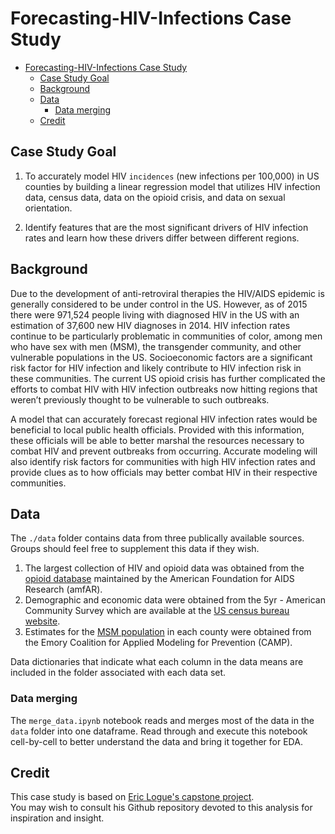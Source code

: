 # Forecasting-HIV-Infections Case Study
- [Forecasting-HIV-Infections Case Study](#forecasting-hiv-infections-case-study)
  - [Case Study Goal](#case-study-goal)
  - [Background](#background)
  - [Data](#data)
    - [Data merging](#data-merging)
  - [Credit](#credit)
## Case Study Goal
1)	To accurately model HIV `incidences` (new infections per 100,000) in US
counties by building a linear regression model that utilizes HIV infection data, census data, data on the opioid crisis, and data on sexual orientation.

2)	Identify features that are the most significant drivers of HIV infection rates and learn how these drivers differ between different regions.

## Background
Due to the development of anti-retroviral therapies the HIV/AIDS epidemic is 
generally considered to be under control in the US.  However, as of 2015 there 
were 971,524 people living with diagnosed HIV in the US with an estimation of 
37,600 new HIV diagnoses in 2014.  HIV infection rates continue to be particularly
problematic in communities of color, among men who have sex with men (MSM), the
transgender community, and other vulnerable populations in the US. Socioeconomic 
factors are a significant risk factor for HIV infection and likely contribute 
to HIV infection risk in these communities.  The current US opioid crisis has 
further complicated the efforts to combat HIV with HIV infection outbreaks now 
hitting regions that weren’t previously thought to be vulnerable to such outbreaks.  

A model that can accurately forecast regional HIV infection rates would be 
beneficial to local public health officials.  Provided with this information, 
these officials will be able to better marshal the resources necessary to combat
HIV and prevent outbreaks from occurring.  Accurate modeling will also identify 
risk factors for communities with high HIV infection rates and provide clues 
as to how officials may better combat HIV in their respective communities.

## Data

The `./data` folder contains data from three publically available sources.  Groups should feel
free to supplement this data if they wish.
1. The largest collection of HIV and opioid data was obtained from the [opioid database](http://opioid.amfar.org/) maintained by the American Foundation for AIDS Research (amfAR).  
2. Demographic and economic data were obtained from the 5yr - American Community Survey which are available at the [US census bureau website](https://factfinder.census.gov/faces/nav/jsf/pages/searchresults.xhtml?refresh=t).
3. Estimates for the [MSM population](http://emorycamp.org/item.php?i=48) in each county were obtained from the Emory Coalition for Applied Modeling for Prevention (CAMP).

Data dictionaries that indicate what each column in the data means are included in the folder associated with each data set.

### Data merging

The `merge_data.ipynb` notebook reads and merges most of the data in the 
`data` folder into one dataframe.  Read through and execute this notebook cell-by-cell to
better understand the data and bring it together for EDA.


## Credit
This case study is based on [Eric Logue's capstone project](https://github.com/elogue01/Forecasting-HIV-Infections).  
You may wish to consult his Github repository devoted to this analysis for inspiration and insight.
